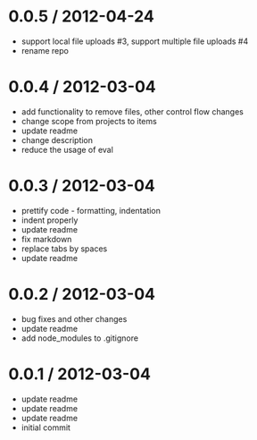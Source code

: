 
0.0.5 / 2012-04-24 
==================

  * support local file uploads #3, support multiple file uploads #4
  * rename repo

0.0.4 / 2012-03-04 
==================

  * add functionality to remove files, other control flow changes
  * change scope from projects to items
  * update readme
  * change description
  * reduce the usage of eval

0.0.3 / 2012-03-04 
==================

  * prettify code - formatting, indentation
  * indent properly
  * update readme
  * fix markdown
  * replace tabs by spaces
  * update readme

0.0.2 / 2012-03-04
==================

  * bug fixes and other changes
  * update readme
  * add node_modules to .gitignore

0.0.1 / 2012-03-04
==================

  * update readme
  * update readme
  * update readme
  * initial commit
